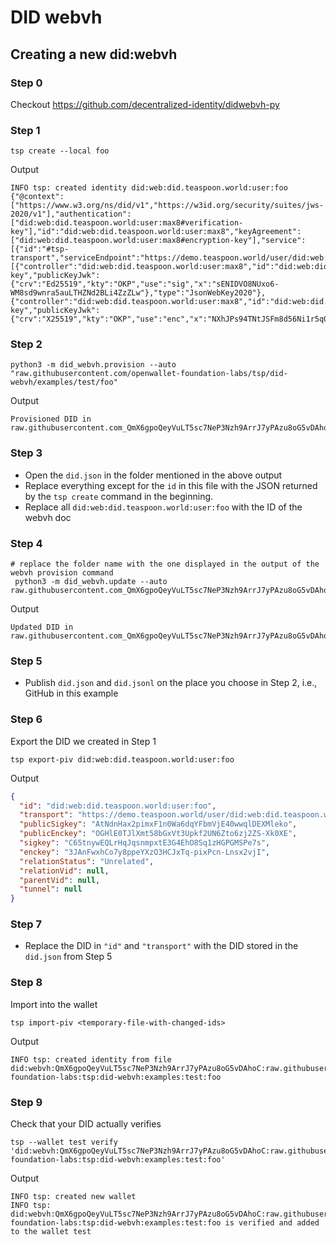 # DID webvh

## Creating a new did:webvh

### Step 0
Checkout https://github.com/decentralized-identity/didwebvh-py

### Step 1
```shell
tsp create --local foo
```
Output
```
INFO tsp: created identity did:web:did.teaspoon.world:user:foo
{"@context":["https://www.w3.org/ns/did/v1","https://w3id.org/security/suites/jws-2020/v1"],"authentication":["did:web:did.teaspoon.world:user:max8#verification-key"],"id":"did:web:did.teaspoon.world:user:max8","keyAgreement":["did:web:did.teaspoon.world:user:max8#encryption-key"],"service":[{"id":"#tsp-transport","serviceEndpoint":"https://demo.teaspoon.world/user/did:web:did.teaspoon.world:user:max8","type":"TSPTransport"}],"verificationMethod":[{"controller":"did:web:did.teaspoon.world:user:max8","id":"did:web:did.teaspoon.world:user:max8#verification-key","publicKeyJwk":{"crv":"Ed25519","kty":"OKP","use":"sig","x":"sENIDVO8NUxo6-WM8sd9wnra5auLTHZNd2BLi4ZzZLw"},"type":"JsonWebKey2020"},{"controller":"did:web:did.teaspoon.world:user:max8","id":"did:web:did.teaspoon.world:user:max8#encryption-key","publicKeyJwk":{"crv":"X25519","kty":"OKP","use":"enc","x":"NXhJPs94TNtJSFm8d56Ni1r5q0VxF72upY78VIcEtiw"},"type":"JsonWebKey2020"}]}
```

### Step 2
```shell
python3 -m did_webvh.provision --auto "raw.githubusercontent.com/openwallet-foundation-labs/tsp/did-webvh/examples/test/foo"
```

Output
```
Provisioned DID in raw.githubusercontent.com_QmX6gpoQeyVuLT5sc7NeP3Nzh9ArrJ7yPAzu8oG5vDAhoC
```

### Step 3
- Open the `did.json` in the folder mentioned in the above output
- Replace everything except for the `id` in this file with the JSON returned by the `tsp create` command in the beginning.
- Replace all `did:web:did.teaspoon.world:user:foo` with the ID of the webvh doc

### Step 4
```shell
# replace the folder name with the one displayed in the output of the webvh provision command
 python3 -m did_webvh.update --auto raw.githubusercontent.com_QmX6gpoQeyVuLT5sc7NeP3Nzh9ArrJ7yPAzu8oG5vDAhoC
```

Output
```
Updated DID in raw.githubusercontent.com_QmX6gpoQeyVuLT5sc7NeP3Nzh9ArrJ7yPAzu8oG5vDAhoC
```

### Step 5
- Publish `did.json` and `did.jsonl` on the place you choose in Step 2, i.e., GitHub in this example

### Step 6
Export the DID we created in Step 1
```shell
tsp export-piv did:web:did.teaspoon.world:user:foo
```
Output
```json
{
  "id": "did:web:did.teaspoon.world:user:foo",
  "transport": "https://demo.teaspoon.world/user/did:web:did.teaspoon.world:user:foo",
  "publicSigkey": "AtNdnHax2pimxF1n0Wa6dqYFbmVjE40wwqlDEXMleko",
  "publicEnckey": "OGHlE0TJlXmt58bGxVt3Upkf2UN6Zto6zj2ZS-Xk0XE",
  "sigkey": "C65tnywEQLrHqJqsnmpxtE3G4EhO8Sq1zHGPGMSPe7s",
  "enckey": "3JAnFwxhCo7y8ppeYXzO3HCJxTq-pixPcn-Lnsx2vjI",
  "relationStatus": "Unrelated",
  "relationVid": null,
  "parentVid": null,
  "tunnel": null
}
```

### Step 7
- Replace the DID in `"id"` and `"transport"` with the DID stored in the `did.json` from Step 5

### Step 8
Import into the wallet
```shell
tsp import-piv <temporary-file-with-changed-ids> 
```
Output
```
INFO tsp: created identity from file did:webvh:QmX6gpoQeyVuLT5sc7NeP3Nzh9ArrJ7yPAzu8oG5vDAhoC:raw.githubusercontent.com:openwallet-foundation-labs:tsp:did-webvh:examples:test:foo
```

### Step 9
Check that your DID actually verifies

```shell
tsp --wallet test verify 'did:webvh:QmX6gpoQeyVuLT5sc7NeP3Nzh9ArrJ7yPAzu8oG5vDAhoC:raw.githubusercontent.com:openwallet-foundation-labs:tsp:did-webvh:examples:test:foo'
```

Output
```
INFO tsp: created new wallet
INFO tsp: did:webvh:QmX6gpoQeyVuLT5sc7NeP3Nzh9ArrJ7yPAzu8oG5vDAhoC:raw.githubusercontent.com:openwallet-foundation-labs:tsp:did-webvh:examples:test:foo is verified and added to the wallet test
```